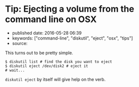 # Tip: Ejecting a volume from the command line on OSX

- published date: 2016-05-28 06:39
- keywords: ["command-line", "diskutil", "eject", "osx", "tips"]
- source: 



This turns out to be pretty simple.


```shell
$ diskutil list # find the disk you want to eject
$ diskutil eject /dev/disk2 # eject it
# wait...
```

`diskutil eject` by itself will give help on the verb.
